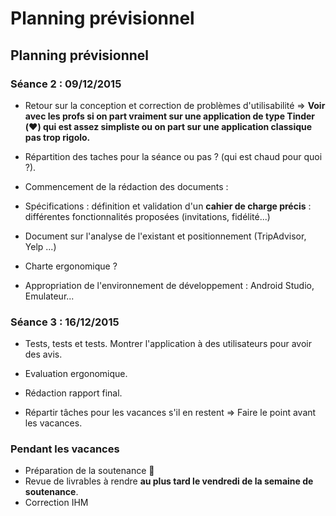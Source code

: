 # Planning prévisionnel

## Planning prévisionnel
### Séance 2 : 09/12/2015
 - Retour sur la conception et correction de problèmes d'utilisabilité => **Voir avec les profs si on part vraiment sur une application de type Tinder (:heart:) qui est assez simpliste ou on part sur une application classique pas trop rigolo.**
 - Répartition des taches pour la séance ou pas ? (qui est chaud pour quoi ?).

 - Commencement de la rédaction des documents : 
  - Spécifications : définition et validation d'un **cahier de charge précis** : différentes fonctionnalités proposées (invitations, fidélité...)
  - Document sur l'analyse de l'existant et positionnement (TripAdvisor, Yelp ...)
  - Charte ergonomique ?
 
 - Appropriation de l'environnement de développement : Android Studio, Emulateur...


### Séance 3 : 16/12/2015
 - Tests, tests et tests. Montrer l'application à des utilisateurs pour avoir des avis.
 - Evaluation ergonomique.
 - Rédaction rapport final.

 - Répartir tâches pour les vacances s'il en restent => Faire le point avant les vacances.

### Pendant les vacances
 - Préparation de la soutenance :runner:
 - Revue de livrables à rendre **au plus tard le vendredi de la semaine de soutenance**.
 - Correction IHM
